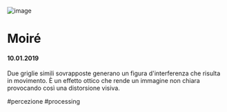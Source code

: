 ![image](https://github.com/KeremTurkyilmaz/TypeMismatchSketches/blob/master/Moiré/image/Moire.png)

# Moiré

#### 10.01.2019

Due griglie simili sovrapposte generano un figura d'interferenza che risulta in movimento. È un effetto ottico che rende un immagine non chiara provocando così una distorsione visiva.

\#percezione \#processing
